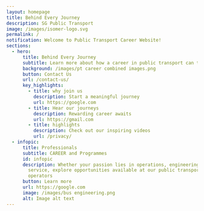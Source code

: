 ```yaml
---
layout: homepage
title: Behind Every Journey
description: SG Public Transport
image: /images/isomer-logo.svg
permalink: /
notification: Welcome to Public Transport Career Website!
sections:
  - hero:
      title: Behind Every Journey
      subtitle: Learn more about how a career in public transport can take you places
      background: /images/pt career combined images.png
      button: Contact Us
      url: /contact-us/
      key_highlights:
        - title: why join us
          description: Start a meaningful journey
          url: https://google.com
        - title: Hear our journeys
          description: Rewarding career awaits
          url: https://gmail.com
        - title: highlights
          description: Check out our inspiring videos
          url: /privacy/
  - infopic:
      title: Professionals
      subtitle: CAREER and Programmes
      id: infopic
      description: Whether your passion lies in operations, engineering or customer
        service, explore opportunities available at our public transport
        operators
      button: Learn more
      url: https://google.com
      image: /images/bus engineering.png
      alt: Image alt text
---
```

